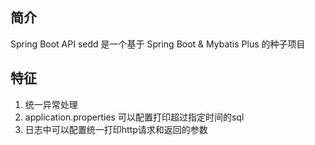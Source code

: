 
## 简介

Spring Boot API sedd 是一个基于 Spring Boot & Mybatis Plus 的种子项目

## 特征

1. 统一异常处理
2. application.properties 可以配置打印超过指定时间的sql
3. 日志中可以配置统一打印http请求和返回的参数